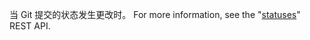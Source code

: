 当 Git 提交的状态发生更改时。 For more information, see the "[statuses](/rest/reference/commits#commit-statuses)" REST API.
